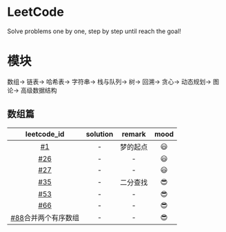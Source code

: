 # LeetCode
Solve problems one by one, step by step until reach the goal!

# 模块
数组-> 链表-> 哈希表-> 字符串-> 栈与队列-> 树-> 回溯-> 贪心-> 动态规划-> 图论-> 高级数据结构

## 数组篇
|leetcode_id|solution|remark|mood|
|:-:|:-:|:-:|:-:|
|[#1](https://leetcode-cn.com/problems/two-sum/)|-|梦的起点|:smiley: |
|[#26](https://leetcode-cn.com/problems/remove-duplicates-from-sorted-array/)|-|-|:smiley: |
|[#27](https://leetcode-cn.com/problems/remove-element/)|-|-|:smiley: |
|[#35](https://leetcode-cn.com/problems/search-insert-position/)|-|二分查找|:sunglasses: |
|[#53](https://leetcode-cn.com/problems/maximum-subarray/)|-|-|:sunglasses:|
|[#66](https://leetcode-cn.com/problems/plus-one/)|-|-|:sunglasses:|
|[#88](https://leetcode-cn.com/problems/merge-sorted-array/)合并两个有序数组|-|-|:sunglasses:|


